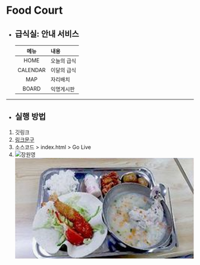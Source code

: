 # Food Court
- ## 급식실: 안내 서비스
    |메뉴|내용|
    |:---:|---|
    |HOME|오늘의 급식|
    |CALENDAR|이달의 급식|
    |MAP|자리배치|
    |BOARD|익명게시판|
---
- ## 실행 방법
 1. 깃링크
 2. [링크문구](링크)
 1. 소스코드 > index.html > Go Live
 1. ![장원영](https://image.musinsa.com/mfile_s01/_news/cover6164fdf718685.jpg?ver=v=20211012130000)
 ![그림](./img/plate_crop.png)